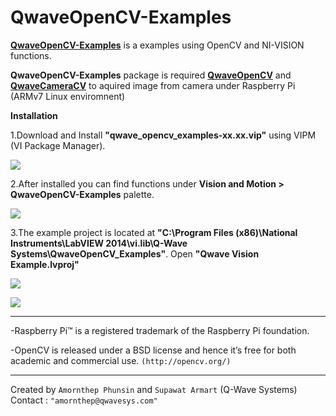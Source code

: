 # QwaveOpenCV-Examples

[**QwaveOpenCV-Examples**](https://github.com/QWaveSystems/QwaveOpenCV-Examples) is a examples using OpenCV and NI-VISION functions. 

**QwaveOpenCV-Examples** package is required [**QwaveOpenCV**](https://github.com/QWaveSystems/QwaveOpenCV) and [**QwaveCameraCV**](https://github.com/QWaveSystems/QwaveCameraCV) to aquired image from camera under Raspberry Pi (ARMv7 Linux enviromnent)

**Installation**

1.Download and Install **"qwave_opencv_examples-xx.xx.vip"** using VIPM (VI Package Manager).

![](http://ftp.qwavesys.com/tmp_pics/OpenCV_Examples-03.png)

2.After installed you can find functions under **Vision and Motion > QwaveOpenCV-Examples** palette.

![](http://ftp.qwavesys.com/tmp_pics/OpenCV_Examples-05.png)

3.The example project is located at **"C:\Program Files (x86)\National Instruments\LabVIEW 2014\vi.lib\Q-Wave Systems\QwaveOpenCV_Examples"**. Open **"Qwave Vision Example.lvproj"**

![](http://ftp.qwavesys.com/tmp_pics/OpenCV_Examples-02.png)

![](http://ftp.qwavesys.com/tmp_pics/OpenCV_Examples-04.png)


------------------------------------------------------------------

-Raspberry Pi™ is a registered trademark of the Raspberry Pi foundation.

-OpenCV is released under a BSD license and hence it’s free for both academic and commercial use. `(http://opencv.org/)`

------------------------------------------------------------------
Created by `Amornthep Phunsin` and `Supawat Armart` (Q-Wave Systems)
Contact : `"amornthep@qwavesys.com"`
